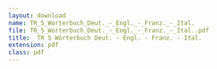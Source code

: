 ```yaml
---
layout: download
name: TR_5_Worterbuch_Deut._-_Engl._-_Franz._-_Ital.
file: TR_5_Worterbuch_Deut._-_Engl._-_Franz._-_Ital..pdf
title:  TR 5 Wörterbuch Deut. - Engl. - Franz. - Ital.
extension: pdf
class: pdf
---
```

